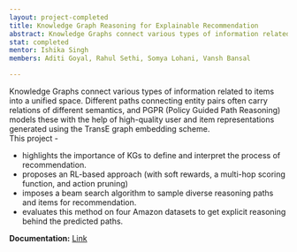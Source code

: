 ```yaml
---
layout: project-completed
title: Knowledge Graph Reasoning for Explainable Recommendation
abstract: Knowledge Graphs connect various types of information related to items into a unified space. Different paths connecting entity pairs often carry relations of different semantics, and PGPR  (Policy Guided Path Reasoning) models these with the help of high-quality user and item representations generated using the TransE graph embedding scheme.
stat: completed 
mentor: Ishika Singh
members: Aditi Goyal, Rahul Sethi, Somya Lohani, Vansh Bansal

---
```

Knowledge Graphs connect various types of information related to items into a unified space. Different paths connecting entity pairs often carry relations of different semantics, and PGPR  (Policy Guided Path Reasoning) models these with the help of high-quality user and item representations generated using the TransE graph embedding scheme.<br>
This project - 
* highlights the importance of KGs to define and interpret the process of recommendation.
* proposes an RL-based approach (with soft rewards, a multi-hop scoring function, and action pruning)
* imposes a beam search algorithm to sample diverse reasoning paths and items for recommendation.
* evaluates this method on four Amazon datasets to get explicit reasoning behind the predicted paths.

**Documentation:** <a href="https://drive.google.com/file/d/1F_YY4tiMp32ScnPEHhErjf_J4efssmzw/view?usp=sharing" target="_blank">Link</a><br>